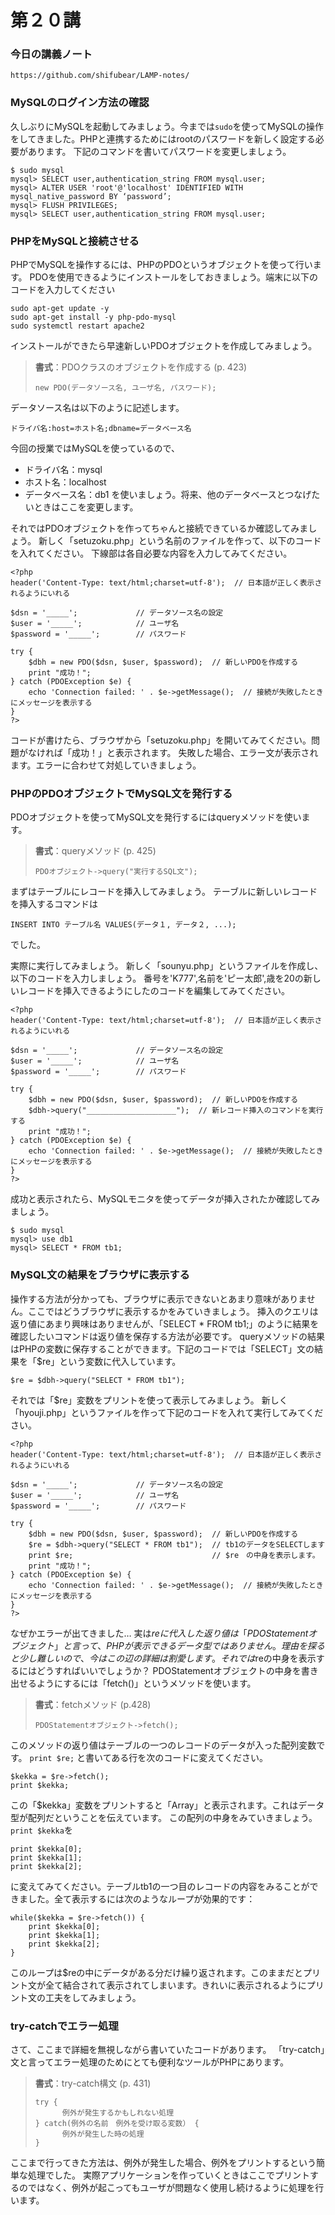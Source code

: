# 第２０講 

### 今日の講義ノート
    https://github.com/shifubear/LAMP-notes/

### MySQLのログイン方法の確認
久しぶりにMySQLを起動してみましょう。今までは```sudo```を使ってMySQLの操作をしてきました。PHPと連携するためにはrootのパスワードを新しく設定する必要があります。
下記のコマンドを書いてパスワードを変更しましょう。

```
$ sudo mysql
mysql> SELECT user,authentication_string FROM mysql.user;
mysql> ALTER USER 'root'@'localhost' IDENTIFIED WITH mysql_native_password BY ‘password’;
mysql> FLUSH PRIVILEGES;
mysql> SELECT user,authentication_string FROM mysql.user;
```


### PHPをMySQLと接続させる
PHPでMySQLを操作するには、PHPのPDOというオブジェクトを使って行います。
PDOを使用できるようにインストールをしておきましょう。端末に以下のコードを入力してください

```
sudo apt-get update -y
sudo apt-get install -y php-pdo-mysql
sudo systemctl restart apache2
```

インストールができたら早速新しいPDOオブジェクトを作成してみましょう。

> __書式__：PDOクラスのオブジェクトを作成する (p. 423)
> ```
> new PDO(データソース名, ユーザ名, パスワード);
> ```

データソース名は以下のように記述します。
```
ドライバ名:host=ホスト名;dbname=データベース名
```

今回の授業ではMySQLを使っているので、
- ドライバ名：mysql
- ホスト名：localhost
- データベース名：db1
を使いましょう。将来、他のデータベースとつなげたいときはここを変更します。

それではPDOオブジェクトを作ってちゃんと接続できているか確認してみましょう。
新しく「setuzoku.php」という名前のファイルを作って、以下のコードを入れてください。
下線部は各自必要な内容を入力してみてください。

```
<?php
header('Content-Type: text/html;charset=utf-8');  // 日本語が正しく表示されるようにいれる

$dsn = '_____';             // データソース名の設定
$user = '_____';            // ユーザ名
$password = '_____';        // パスワード

try {
    $dbh = new PDO($dsn, $user, $password);  // 新しいPDOを作成する
    print "成功！";                         
} catch (PDOException $e) {
    echo 'Connection failed: ' . $e->getMessage();  // 接続が失敗したときにメッセージを表示する
}
?>
```

コードが書けたら、ブラウザから「setuzoku.php」を開いてみてください。問題がなければ「成功！」と表示されます。
失敗した場合、エラー文が表示されます。エラーに合わせて対処していきましょう。

### PHPのPDOオブジェクトでMySQL文を発行する
PDOオブジェクトを使ってMySQL文を発行するにはqueryメソッドを使います。

> __書式__：queryメソッド (p. 425)
> ```
> PDOオブジェクト->query("実行するSQL文");
> ```

まずはテーブルにレコードを挿入してみましょう。
テーブルに新しいレコードを挿入するコマンドは
```
INSERT INTO テーブル名 VALUES(データ１, データ２, ...);
```
でした。

実際に実行してみましょう。
新しく「sounyu.php」というファイルを作成し、以下のコードを入力しましょう。
番号を'K777',名前を'ピー太郎',歳を20の新しいレコードを挿入できるようにしたのコードを編集してみてください。
```
<?php
header('Content-Type: text/html;charset=utf-8');  // 日本語が正しく表示されるようにいれる

$dsn = '_____';             // データソース名の設定
$user = '_____';            // ユーザ名
$password = '_____';        // パスワード

try {
    $dbh = new PDO($dsn, $user, $password);  // 新しいPDOを作成する
    $dbh->query("____________________");  // 新レコード挿入のコマンドを実行する
    print "成功！";
} catch (PDOException $e) {
    echo 'Connection failed: ' . $e->getMessage();  // 接続が失敗したときにメッセージを表示する
}
?>
```

成功と表示されたら、MySQLモニタを使ってデータが挿入されたか確認してみましょう。
```
$ sudo mysql
mysql> use db1
mysql> SELECT * FROM tb1;
```

### MySQL文の結果をブラウザに表示する
操作する方法が分かっても、ブラウザに表示できないとあまり意味がありません。ここではどうブラウザに表示するかをみていきましょう。
挿入のクエリは返り値にあまり興味はありませんが、「SELECT * FROM tb1;」のように結果を確認したいコマンドは返り値を保存する方法が必要です。
queryメソッドの結果はPHPの変数に保存することができます。下記のコードでは「SELECT」文の結果を「$re」という変数に代入しています。

```
$re = $dbh->query("SELECT * FROM tb1");
```

それでは「$re」変数をプリントを使って表示してみましょう。
新しく「hyouji.php」というファイルを作って下記のコードを入れて実行してみてください。

```
<?php
header('Content-Type: text/html;charset=utf-8');  // 日本語が正しく表示されるようにいれる

$dsn = '_____';             // データソース名の設定
$user = '_____';            // ユーザ名
$password = '_____';        // パスワード

try {
    $dbh = new PDO($dsn, $user, $password);  // 新しいPDOを作成する
    $re = $dbh->query("SELECT * FROM tb1");  // tb1のデータをSELECTします
    print $re;                               // $re　の中身を表示します。
    print "成功！";
} catch (PDOException $e) {
    echo 'Connection failed: ' . $e->getMessage();  // 接続が失敗したときにメッセージを表示する
}
?>
```

なぜかエラーが出てきました…
実は$reに代入した返り値は「PDOStatementオブジェクト」と言って、PHPが表示できるデータ型ではありません。理由を探ると少し難しいので、今はこの辺の詳細は割愛します。
それでは$reの中身を表示するにはどうすればいいでしょうか？
PDOStatementオブジェクトの中身を書き出せるようにするには「fetch()」というメソッドを使います。

> __書式__：fetchメソッド (p.428)
> ```
> PDOStatementオブジェクト->fetch();
> ```

このメソッドの返り値はテーブルの一つのレコードのデータが入った配列変数です。
```print $re;``` 
と書いてある行を次のコードに変えてください。
```
$kekka = $re->fetch();
print $kekka;
```
この「$kekka」変数をプリントすると「Array」と表示されます。これはデータ型が配列だということを伝えています。
この配列の中身をみていきましょう。```print $kekka```を
```
print $kekka[0];
print $kekka[1];
print $kekka[2];
```
に変えてみてください。テーブルtb1の一つ目のレコードの内容をみることができました。全て表示するには次のようなループが効果的です：
```
while($kekka = $re->fetch()) {
    print $kekka[0];
    print $kekka[1];
    print $kekka[2];
}
```

このループは$reの中にデータがある分だけ繰り返されます。このままだとプリント文が全て結合されて表示されてしまいます。きれいに表示されるようにプリント文の工夫をしてみましょう。

### try-catchでエラー処理
さて、ここまで詳細を無視しながら書いていたコードがあります。
「try-catch」文と言ってエラー処理のためにとても便利なツールがPHPにあります。
> __書式__：try-catch構文 (p. 431)
> ```
> try {
>       例外が発生するかもしれない処理
> } catch(例外の名前　例外を受け取る変数） {
>       例外が発生した時の処理
> }
> ```

ここまで行ってきた方法は、例外が発生した場合、例外をプリントするという簡単な処理でした。
実際アプリケーションを作っていくときはここでプリントするのではなく、例外が起こってもユーザが問題なく使用し続けるように処理を行います。
